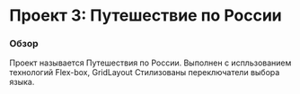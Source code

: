 # Проект 3: Путешествие по России

### Обзор
Проект называется Путешествия по России.
Выполнен с испльзованием технологий Flex-box, GridLayout
Стилизованы переключатели выбора языка.